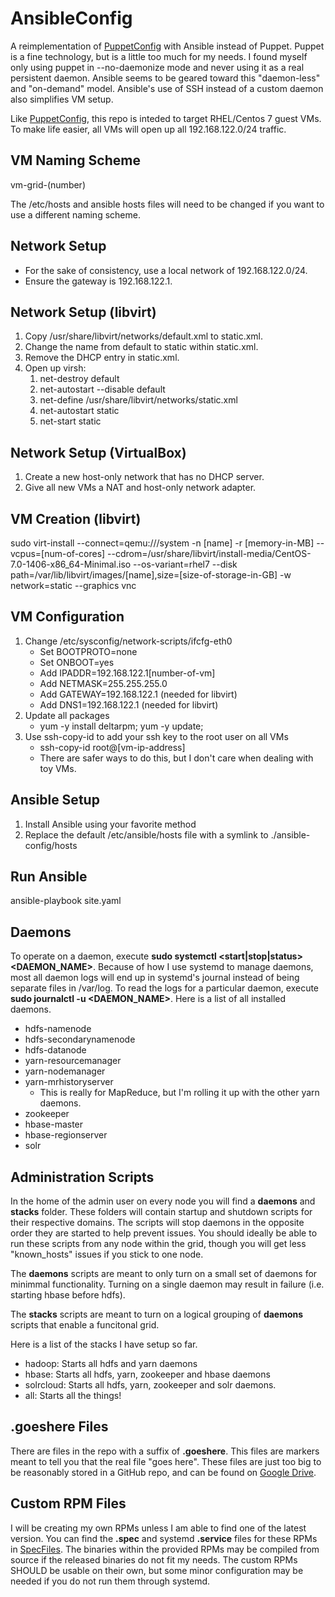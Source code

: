AnsibleConfig
=============
A reimplementation of [PuppetConfig](https://github.com/dkwasny/PuppetConfig) with Ansible instead of Puppet.
Puppet is a fine technology, but is a little too much for my needs.
I found myself only using puppet in --no-daemonize mode and never using it as a real persistent daemon.
Ansible seems to be geared toward this "daemon-less" and "on-demand" model.
Ansible's use of SSH instead of a custom daemon also simplifies VM setup.

Like [PuppetConfig](https://github.com/dkwasny/PuppetConfig), this repo is inteded to target RHEL/Centos 7 guest VMs.
To make life easier, all VMs will open up all 192.168.122.0/24 traffic.

VM Naming Scheme
----------------
vm-grid-(number)

The /etc/hosts and ansible hosts files will need to be changed if you want to use a different naming scheme.

Network Setup
-------------
* For the sake of consistency, use a local network of 192.168.122.0/24.
* Ensure the gateway is 192.168.122.1.

Network Setup (libvirt)
-----------------------
1. Copy /usr/share/libvirt/networks/default.xml to static.xml.
1. Change the name from default to static within static.xml.
1. Remove the DHCP entry in static.xml.
1.  Open up virsh:
	1. net-destroy default
	1. net-autostart --disable default
	1. net-define /usr/share/libvirt/networks/static.xml
	1. net-autostart static
	1. net-start static

Network Setup (VirtualBox)
--------------------------
1. Create a new host-only network that has no DHCP server.
1. Give all new VMs a NAT and host-only network adapter.

VM Creation (libvirt)
---------------------
sudo virt-install --connect=qemu:///system -n [name] -r [memory-in-MB] --vcpus=[num-of-cores] --cdrom=/usr/share/libvirt/install-media/CentOS-7.0-1406-x86_64-Minimal.iso --os-variant=rhel7 --disk path=/var/lib/libvirt/images/[name],size=[size-of-storage-in-GB] -w network=static --graphics vnc

VM Configuration
------------------------
1. Change /etc/sysconfig/network-scripts/ifcfg-eth0
	* Set BOOTPROTO=none
	* Set ONBOOT=yes
	* Add IPADDR=192.168.122.1[number-of-vm]
	* Add NETMASK=255.255.255.0
	* Add GATEWAY=192.168.122.1 (needed for libvirt)
	* Add DNS1=192.168.122.1 (needed for libvirt)
1. Update all packages
	* yum -y install deltarpm; yum -y update;
1. Use ssh-copy-id to add your ssh key to the root user on all VMs
	* ssh-copy-id root@[vm-ip-address]
	* There are safer ways to do this, but I don't care when dealing with toy VMs.

Ansible Setup
-------------
1. Install Ansible using your favorite method
1. Replace the default /etc/ansible/hosts file with a symlink to ./ansible-config/hosts

Run Ansible
-----------
ansible-playbook site.yaml

Daemons
-----------
To operate on a daemon, execute **sudo systemctl \<start|stop|status\> \<DAEMON_NAME\>**.
Because of how I use systemd to manage daemons, most all daemon logs will end up in systemd's journal instead of being separate files in /var/log.
To read the logs for a particular daemon, execute **sudo journalctl -u \<DAEMON_NAME\>**.
Here is a list of all installed daemons.
* hdfs-namenode
* hdfs-secondarynamenode
* hdfs-datanode
* yarn-resourcemanager
* yarn-nodemanager
* yarn-mrhistoryserver
  * This is really for MapReduce, but I'm rolling it up with the other yarn daemons.
* zookeeper
* hbase-master
* hbase-regionserver
* solr

Administration Scripts
----------
In the home of the admin user on every node you will find a **daemons** and **stacks** folder.
These folders will contain startup and shutdown scripts for their respective domains.
The scripts will stop daemons in the opposite order they are started to help prevent issues.
You should ideally be able to run these scripts from any node within the grid, though you will get less "known_hosts" issues if you stick to one node.

The **daemons** scripts are meant to only turn on a small set of daemons for minimmal functionality.
Turning on a single daemon may result in failure (i.e. starting hbase before hdfs).

The **stacks** scripts are meant to turn on a logical grouping of **daemons** scripts that enable a funcitonal grid.

Here is a list of the stacks I have setup so far.
* hadoop: Starts all hdfs and yarn daemons
* hbase: Starts all hdfs, yarn, zookeeper and hbase daemons
* solrcloud: Starts all hdfs, yarn, zookeeper and solr daemons.
* all: Starts all the things!

.goeshere Files
-----------
There are files in the repo with a suffix of **.goeshere**.
This files are markers meant to tell you that the real file "goes here".
These files are just too big to be reasonably stored in a GitHub repo, and can be found on [Google Drive](https://drive.google.com/folderview?id=0BxpgL9f7eLyfUHhqWlRtRHRQS28&usp=sharing).

Custom RPM Files
-----------
I will be creating my own RPMs unless I am able to find one of the latest version.
You can find the **.spec** and systemd **.service** files for these RPMs in [SpecFiles](https://github.com/dkwasny/SpecFiles).
The binaries within the provided RPMs may be compiled from source if the released binaries do not fit my needs.
The custom RPMs SHOULD be usable on their own, but some minor configuration may be needed if you do not run them through systemd.
